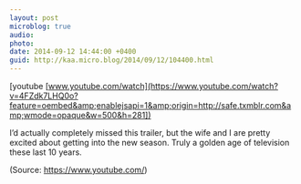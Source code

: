 ```yaml
---
layout: post
microblog: true
audio: 
photo: 
date: 2014-09-12 14:44:00 +0400
guid: http://kaa.micro.blog/2014/09/12/104400.html
---
```

[youtube [www.youtube.com/watch](https://www.youtube.com/watch?v=4FZdk7LHQ0o?feature=oembed&amp;enablejsapi=1&amp;origin=http://safe.txmblr.com&amp;wmode=opaque&w=500&h=281])
<p>I&rsquo;d actually completely missed this trailer, but the wife and I are pretty excited about getting into the new season. Truly a golden age of television these last 10 years.</p><div class="attribution">(<span>Source:</span> <a href="https://www.youtube.com/">https://www.youtube.com/</a>)</div>
